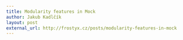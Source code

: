 ```yaml
---
title: Modularity features in Mock
author: Jakub Kadlčík
layout: post
external_url: http://frostyx.cz/posts/modularity-features-in-mock
---
```


